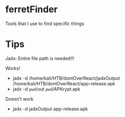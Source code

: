 # ferretFinder
Tools that I use to find specific things

# Tips

Jadx:
Entire file path is needed!!!

Works!
- jadx -d /home/kali/HTB/dontOverReact/jadxOutput /home/kali/HTB/dontOverReact/app-release.apk
- jadx -d `pwd`/out `pwd`/APKrypt.apk

Doesn't work
- jadx -d jadxOutput app-release.apk
